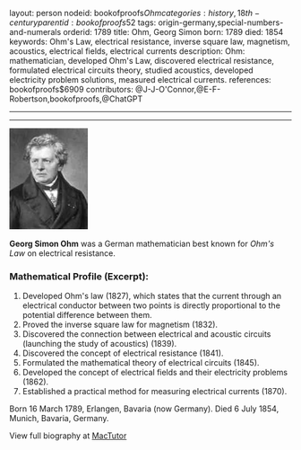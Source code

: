 layout: person
nodeid: bookofproofs$Ohm
categories: history,18th-century
parentid: bookofproofs$52
tags: origin-germany,special-numbers-and-numerals
orderid: 1789
title: Ohm, Georg Simon
born: 1789
died: 1854
keywords: Ohm's Law, electrical resistance, inverse square law, magnetism, acoustics, electrical fields, electrical currents
description: Ohm: mathematician, developed Ohm's Law, discovered electrical resistance, formulated electrical circuits theory, studied acoustics, developed electricity problem solutions, measured electrical currents.
references: bookofproofs$6909
contributors: @J-J-O'Connor,@E-F-Robertson,bookofproofs,@ChatGPT

---



---

![Ohm.jpg](https://github.com/bookofproofs/bookofproofs.github.io/blob/main/_sources/_assets/images/portraits/Ohm.jpg?raw=true)

**Georg Simon Ohm** was a German mathematician best known for _Ohm's Law_ on electrical resistance.

### Mathematical Profile (Excerpt):
1. Developed Ohm's law (1827), which states that the current through an electrical conductor between two points is directly proportional to the potential difference between them.
2. Proved the inverse square law for magnetism (1832).
3. Discovered the connection between electrical and acoustic circuits (launching the study of acoustics) (1839).
4. Discovered the concept of electrical resistance (1841).
5. Formulated the mathematical theory of electrical circuits (1845).
6. Developed the concept of electrical fields and their electricity problems (1862).
7. Established a practical method for measuring electrical currents (1870).

Born 16 March 1789, Erlangen, Bavaria (now Germany). Died 6 July 1854, Munich, Bavaria, Germany.

View full biography at [MacTutor](https://mathshistory.st-andrews.ac.uk/Biographies/Ohm/)
